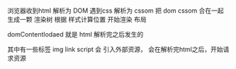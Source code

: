 ## 
浏览器收到html 解析为 DOM
遇到css 解析为 cssom
把 dom cssom 合在一起 生成一颗 渲染树
根据 样式计算位置 开始渲染 布局

domContentlodaed 就是 html 解析完之后发生的

其中有一些标签 img link script 会 引入外部资源， 会在解析完html之后，开始请求资源